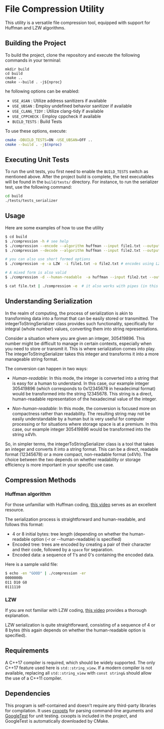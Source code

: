 # File Compression Utility 

This utility is a versatile file compression tool, equipped with support for Huffman and LZW algorithms.


## Building the Project 
To build the project, clone the repository and execute the following commands in your terminal:
```
mkdir build 
cd build 
cmake ..
cmake --build . -j${nproc}
```
he following options can be enabled:

- `USE_ASAN` : Utilize address sanitizers if available
- `USE_UBSAN` : Employ undefined behavior sanitizer if available
- `USE_CLANG_TIDY` : Utilize clang-tidy if available
- `USE_CPPCHECK` : Employ cppcheck if available
- `BUILD_TESTS` : Build Tests

To use these options, execute:

```bash
cmake -DBUILD_TESTS=ON -USE_UBSAN=OFF ..
cmake --build . -j$(nproc)
```

## Executing Unit Tests

To run the unit tests, you first need to enable the `BUILD_TESTS` switch as mentioned above. After the project build is complete, the test executables will be found in the `build/tests/` directory. For instance, to run the serializer test, use the following command:
```bash
cd build 
./tests/tests_serializer
```

## Usage 
Here are some examples of how to use the utility
```bash
$ cd build 
$ ./compression -h # see help
$ ./compression --encode --algorithm huffman --input file1.txt --output file2.txt # encodes using Huffman Algorithm
$ ./compression --decode --algorithm huffman --input file2.txt --output file1.txt # decodes using Huffman Algorithm

# you can also use short formed options
$ ./compression -e -a LZW  -i file1.txt -o file2.txt # encodes using LZW Algorithm

# A mixed form is also valid 
$ ./compression -d --human-readable  -a huffman --input file2.txt --output file1.txt # decodes using Huffman Algorithm and produces human readable output

$ cat file.txt | ./compression -e  # it also works with pipes (in this command it used stdin and stdout)

```
## Understanding Serialization
In the realm of computing, the process of serialization is akin to transforming data into a format that can be easily stored or transmitted. The integerToStringSerializer class provides such functionality, specifically for integral (whole number) values, converting them into string representations.

Consider a situation where you are given an integer, 305419896. This number might be difficult to manage in certain contexts, especially when you need to store or transmit it. This is where serialization comes into play. The integerToStringSerializer takes this integer and transforms it into a more manageable string format.

The conversion can happen in two ways:

- *Human-readable*: In this mode, the integer is converted into a string that is easy for a human to understand. In this case, our example integer 305419896 (which corresponds to 0x12345678 in hexadecimal format) would be transformed into the string 12345678. This string is a direct, human-readable representation of the hexadecimal value of the integer.

- *Non-human-readable*: In this mode, the conversion is focused more on compactness rather than readability. The resulting string may not be easily understandable by a human but is very useful for computer processing or for situations where storage space is at a premium. In this case, our example integer 305419896 would be transformed into the string x4Vh.

So, in simpler terms, the integerToStringSerializer class is a tool that takes an integer and converts it into a string format. This can be a direct, readable format (12345678) or a more compact, non-readable format (x4Vh). The choice between the two depends on whether readability or storage efficiency is more important in your specific use case.
## Compression Methods
### Huffman algorithm 
For those unfamiliar with Huffman coding, [this video](https://www.youtube.com/watch?v=JsTptu56GM8) serves as an excellent resource.

The serialization process is straightforward and human-readable, and follows this format:

   -  4 or 8 initial bytes: tree length (depending on whether the human-readable option (-r or --human-readable) is specified)
   - Encoded tree: trees are encoded by creating a pair of their character and their code, followed by a `space` for separation.
   - Encoded data: a sequence of 1's and 0's containing the encoded data.

Here is a sample valid file:
```bash
$ echo -en "GOOD" | ./compression -er
0000000b
O11 D10 G0 
0111110
```

### LZW 

If you are not familiar with LZW coding, [this video](https://www.youtube.com/watch?v=1KzUikIae6k) provides a thorough explanation.

LZW serialization is quite straightforward, consisting of a sequence of 4 or 8 bytes (this again depends on whether the human-readable option is specified).




## Requirements

A C++17 compiler is required, which should be widely supported. The only C++17 feature used here is `std::string_view`. If a modern compiler is not available, replacing all `std::string_view` with `const string&` should allow the use of a C++11 compiler.

## Dependencies 

This program is self-contained and doesn't require any third-party libraries for compilation. It uses [cxxopts](https://github.com/jarro2783/cxxopts) for parsing command-line arguments and [GoogleTest](https://github.com/google/googletest) for unit testing. cxxopts is included in the project, and GoogleTest is automatically downloaded by CMake.

